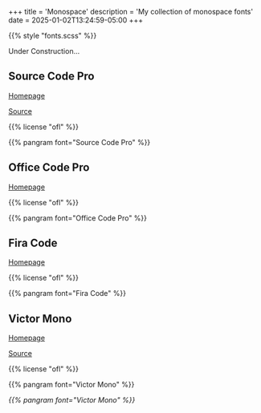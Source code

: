 +++
title = 'Monospace'
description = 'My collection of monospace fonts'
date = 2025-01-02T13:24:59-05:00
+++

{{% style "fonts.scss" %}}

Under Construction...

## Source Code Pro

[Homepage](https://adobe-fonts.github.io/source-code-pro)

[Source](https://github.com/adobe-fonts/source-code-pro)

{{% license "ofl" %}}

{{% pangram font="Source Code Pro" %}}

## Office Code Pro

[Homepage](https://github.com/nathco/Office-Code-Pro)

{{% license "ofl" %}}

{{% pangram font="Office Code Pro" %}}

## Fira Code

[Homepage](https://github.com/tonsky/FiraCode)

{{% license "ofl" %}}

{{% pangram font="Fira Code" %}}

## Victor Mono

[Homepage](https://rubjo.github.io/victor-mono)

[Source](https://github.com/rubjo/victor-mono)

{{% license "ofl" %}}

{{% pangram font="Victor Mono" %}}

<div style="font-style: italic">
    {{% pangram font="Victor Mono" %}}
</div>

